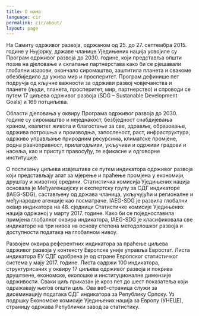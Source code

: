 ```yaml
---
title: О нама
language: cir
permalink: cir/about/
layout: page
---
```


На Самиту одрживог развоја, одржаном од 25. до 27. септембра 2015. године у Њујорку, државе чланицe Уједињених нација усвојиле су Програм одрживог развоја до 2030. године, који представља општи позив на дјеловање и склапање партнерстава како би се рјешавали глобални изазови, окончало сиромаштво, заштитила планета и свакоме обезбиједило да ужива мир и просперитет. Програм дефинише пет подручја од кључне важности за одрживи развој човјечанства и планете (људи, планета, просперитет, мир, партнерство) и спроводи се путем 17 циљева одрживог развоја (SDG – Sustanable Development Goals) и 169 потциљева.

Области дјеловања у оквиру Програма одрживог развоја до 2030. године су сиромаштво и неједнакост, безбједност снабдијевања храном, квалитет живота и благостање за све, здравље, образовање, одржива потрошња и производња, запосленост, раст, инфраструктура, одрживо управљање природним ресурсима, климатске промјене, родна равноправност, прилагодљиви, укључиви и одрживи градови и насеља, као и приступ правосуђу, те ефикасне и одговорне институције.

О постизању циљева извјештава се путем индикатора одрживог развоја који представљају алат за мјерење и праћење промјена у економији, друштву и животној средини. Статистичка комисија Уједињених нација основала је Међуагенцијску и експертску групу за СДГ индикаторе (IAEG-SDG), састављену од држава чланица, укључујући и регионалне и међународне агенције као посматраче. IAEG-SDG је развила глобални оквир индикатора на 48. сједници Статистичке комисије Уједињених нација одржаној у марту 2017. године. Како би се поједноставила примјена глобалног оквира индикатора, IAEG-SDG је класификовала све индикаторе на три нивоа на основу степена методолошког развоја и доступности података на глобалном нивоу. 

Развојем оквира референтних индикатора за праћење циљева одрживог развоја у контексту Европске уније управља Евростат. Листа индикатора ЕУ СДГ одобрена је од стране Европског статистичког система у мају 2017. године. Листа садржи 100 индикатора, структурисаних у оквиру 17 циљева одрживог развоја и покрива друштвене, економске, еколошке и институционалне димензије одрживости. Сваки циљ приказан је кроз пет до шест показатеља који одражавају његов општи циљ.
Ова веб-страница служи за дисеминацију података СДГ индикатора за Републику Српску. Уз подршку Економске комисије Уједињених нација за Европу (УНЕЦЕ), страницу одржава Републички завод за статистику.